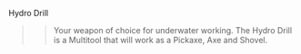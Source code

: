 Hydro Drill
>>Your weapon of choice for underwater working.
>>The Hydro Drill is a Multitool that will work as a Pickaxe, Axe and Shovel.